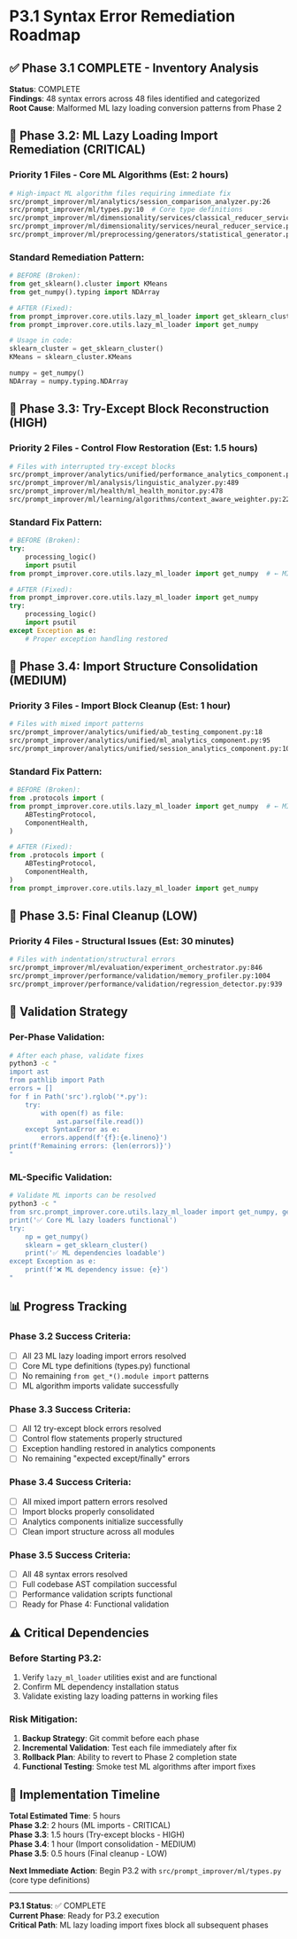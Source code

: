 # P3.1 Syntax Error Remediation Roadmap

## ✅ Phase 3.1 COMPLETE - Inventory Analysis
**Status**: COMPLETE  
**Findings**: 48 syntax errors across 48 files identified and categorized  
**Root Cause**: Malformed ML lazy loading conversion patterns from Phase 2  

## 🎯 Phase 3.2: ML Lazy Loading Import Remediation (CRITICAL)

### Priority 1 Files - Core ML Algorithms (Est: 2 hours)
```bash
# High-impact ML algorithm files requiring immediate fix
src/prompt_improver/ml/analytics/session_comparison_analyzer.py:26
src/prompt_improver/ml/types.py:10  # Core type definitions
src/prompt_improver/ml/dimensionality/services/classical_reducer_service.py:19
src/prompt_improver/ml/dimensionality/services/neural_reducer_service.py:18
src/prompt_improver/ml/preprocessing/generators/statistical_generator.py:18
```

### Standard Remediation Pattern:
```python
# BEFORE (Broken):
from get_sklearn().cluster import KMeans
from get_numpy().typing import NDArray

# AFTER (Fixed):
from prompt_improver.core.utils.lazy_ml_loader import get_sklearn_cluster
from prompt_improver.core.utils.lazy_ml_loader import get_numpy

# Usage in code:
sklearn_cluster = get_sklearn_cluster()
KMeans = sklearn_cluster.KMeans

numpy = get_numpy() 
NDArray = numpy.typing.NDArray
```

## 🔧 Phase 3.3: Try-Except Block Reconstruction (HIGH)

### Priority 2 Files - Control Flow Restoration (Est: 1.5 hours)
```bash
# Files with interrupted try-except blocks
src/prompt_improver/analytics/unified/performance_analytics_component.py:681
src/prompt_improver/ml/analysis/linguistic_analyzer.py:489
src/prompt_improver/ml/health/ml_health_monitor.py:478
src/prompt_improver/ml/learning/algorithms/context_aware_weighter.py:22
```

### Standard Fix Pattern:
```python
# BEFORE (Broken):
try:
    processing_logic()
    import psutil
from prompt_improver.core.utils.lazy_ml_loader import get_numpy  # ← MISPLACED

# AFTER (Fixed):
from prompt_improver.core.utils.lazy_ml_loader import get_numpy
try:
    processing_logic()
    import psutil
except Exception as e:
    # Proper exception handling restored
```

## 🔄 Phase 3.4: Import Structure Consolidation (MEDIUM)

### Priority 3 Files - Import Block Cleanup (Est: 1 hour)
```bash
# Files with mixed import patterns
src/prompt_improver/analytics/unified/ab_testing_component.py:18
src/prompt_improver/analytics/unified/ml_analytics_component.py:95
src/prompt_improver/analytics/unified/session_analytics_component.py:104
```

### Standard Fix Pattern:
```python
# BEFORE (Broken):
from .protocols import (
from prompt_improver.core.utils.lazy_ml_loader import get_numpy  # ← MISPLACED
    ABTestingProtocol,
    ComponentHealth,
)

# AFTER (Fixed):
from .protocols import (
    ABTestingProtocol,
    ComponentHealth,
)
from prompt_improver.core.utils.lazy_ml_loader import get_numpy
```

## 🧹 Phase 3.5: Final Cleanup (LOW)

### Priority 4 Files - Structural Issues (Est: 30 minutes)
```bash
# Files with indentation/structural errors
src/prompt_improver/ml/evaluation/experiment_orchestrator.py:846
src/prompt_improver/performance/validation/memory_profiler.py:1004
src/prompt_improver/performance/validation/regression_detector.py:939
```

## 🧪 Validation Strategy

### Per-Phase Validation:
```bash
# After each phase, validate fixes
python3 -c "
import ast
from pathlib import Path
errors = []
for f in Path('src').rglob('*.py'):
    try:
        with open(f) as file:
            ast.parse(file.read())
    except SyntaxError as e:
        errors.append(f'{f}:{e.lineno}')
print(f'Remaining errors: {len(errors)}')
"
```

### ML-Specific Validation:
```bash
# Validate ML imports can be resolved
python3 -c "
from src.prompt_improver.core.utils.lazy_ml_loader import get_numpy, get_sklearn_cluster
print('✅ Core ML lazy loaders functional')
try:
    np = get_numpy()
    sklearn = get_sklearn_cluster()
    print('✅ ML dependencies loadable')
except Exception as e:
    print(f'❌ ML dependency issue: {e}')
"
```

## 📊 Progress Tracking

### Phase 3.2 Success Criteria:
- [ ] All 23 ML lazy loading import errors resolved
- [ ] Core ML type definitions (types.py) functional
- [ ] No remaining `from get_*().module import` patterns
- [ ] ML algorithm imports validate successfully

### Phase 3.3 Success Criteria:
- [ ] All 12 try-except block errors resolved
- [ ] Control flow statements properly structured
- [ ] Exception handling restored in analytics components
- [ ] No remaining "expected except/finally" errors

### Phase 3.4 Success Criteria:  
- [ ] All mixed import pattern errors resolved
- [ ] Import blocks properly consolidated
- [ ] Analytics components initialize successfully
- [ ] Clean import structure across all modules

### Phase 3.5 Success Criteria:
- [ ] All 48 syntax errors resolved
- [ ] Full codebase AST compilation successful
- [ ] Performance validation scripts functional
- [ ] Ready for Phase 4: Functional validation

## ⚠️ Critical Dependencies

### Before Starting P3.2:
1. Verify `lazy_ml_loader` utilities exist and are functional
2. Confirm ML dependency installation status
3. Validate existing lazy loading patterns in working files

### Risk Mitigation:
1. **Backup Strategy**: Git commit before each phase
2. **Incremental Validation**: Test each file immediately after fix
3. **Rollback Plan**: Ability to revert to Phase 2 completion state
4. **Functional Testing**: Smoke test ML algorithms after import fixes

## 🚀 Implementation Timeline

**Total Estimated Time**: 5 hours  
**Phase 3.2**: 2 hours (ML imports - CRITICAL)  
**Phase 3.3**: 1.5 hours (Try-except blocks - HIGH)  
**Phase 3.4**: 1 hour (Import consolidation - MEDIUM)  
**Phase 3.5**: 0.5 hours (Final cleanup - LOW)  

**Next Immediate Action**: Begin P3.2 with `src/prompt_improver/ml/types.py` (core type definitions)

---
**P3.1 Status**: ✅ COMPLETE  
**Current Phase**: Ready for P3.2 execution  
**Critical Path**: ML lazy loading import fixes block all subsequent phases